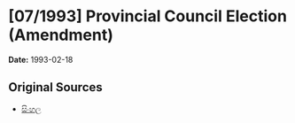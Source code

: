 # [07/1993] Provincial Council Election (Amendment)

**Date:** 1993-02-18

## Original Sources

- [සිංහල](https://documents.gov.lk/view/acts/1993/2/07-1993_S.pdf)

